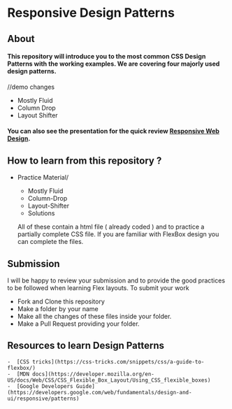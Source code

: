 # Responsive Design Patterns

## About
#### This repository will introduce you to the most common CSS Design Patterns with the working examples. We are covering four majorly used design patterns.
//demo changes


- Mostly Fluid
- Column Drop
- Layout Shifter

#### You can also see the presentation for the quick review [Responsive Web Design](http://slides.com/aayusharora/deck-3?ref=share#/).

## How to learn from this repository ?

- Practice Material/
     - Mostly Fluid 
     - Column-Drop
     - Layout-Shifter
     - Solutions
     
  All of these contain a html file ( already coded ) and to practice a partially complete CSS file. If you are familiar with FlexBox design 
  you can complete the files.
  
 ## Submission
   I will be happy to review your submission and to provide the good practices to be followed when learning Flex layouts.
   To submit your work
   - Fork and Clone this repository
   - Make a folder by your name 
   - Make all the changes of these files inside your folder.
   - Make a Pull Request providing your folder.
   
 ## Resources to learn Design Patterns
    -  [CSS tricks](https://css-tricks.com/snippets/css/a-guide-to-flexbox/) 
    -  [MDN docs](https://developer.mozilla.org/en-US/docs/Web/CSS/CSS_Flexible_Box_Layout/Using_CSS_flexible_boxes) 
    -  [Google Developers Guide](https://developers.google.com/web/fundamentals/design-and-ui/responsive/patterns)
   
   
